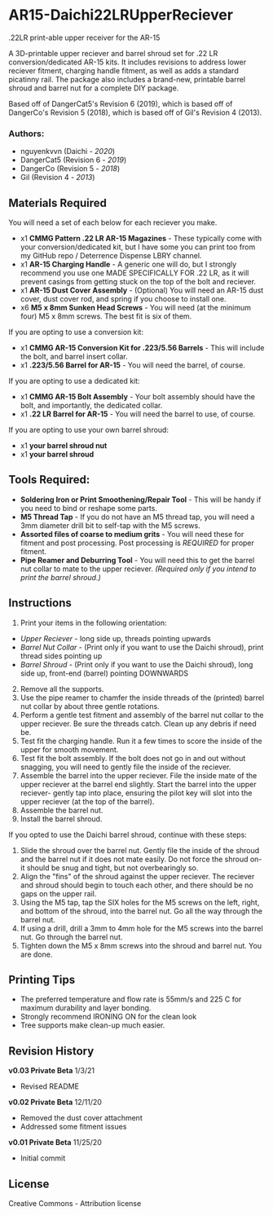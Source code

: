 # AR15-Daichi22LRUpperReciever
.22LR print-able upper receiver for the AR-15

A 3D-printable upper reciever and barrel shroud set for .22 LR conversion/dedicated AR-15 kits. It includes revisions to address lower reciever fitment, charging handle fitment, as well as adds a standard picatinny rail. The package also includes a brand-new, printable barrel shroud and barrel nut for a complete DIY package.

Based off of DangerCat5's Revision 6 (2019), which is based off of DangerCo's Revision 5 (2018), which is based off of Gil's Revision 4 (2013).

### Authors:
* nguyenkvvn (Daichi - _2020_)
* DangerCat5 (Revision 6 - _2019_)
* DangerCo (Revision 5 - _2018_)
* Gil (Revision 4 - _2013_)

## Materials Required
You will need a set of each below for each reciever you make.
- x1 **CMMG Pattern .22 LR AR-15 Magazines** - These typically come with your conversion/dedicated kit, but I have some you can print too from my GitHub repo / Deterrence Dispense LBRY channel.
- x1 **AR-15 Charging Handle** - A generic one will do, but I strongly recommend you use one MADE SPECIFICALLY FOR .22 LR, as it will prevent casings from getting stuck on the top of the bolt and reciever.
- x1 **AR-15 Dust Cover Assembly** - (Optional) You will need an AR-15 dust cover, dust cover rod, and spring if you choose to install one.
- x6 **M5 x 8mm Sunken Head Screws** - You will need (at the minimum four) M5 x 8mm screws. The best fit is six of them.

If you are opting to use a conversion kit:
- x1 **CMMG AR-15 Conversion Kit for .223/5.56 Barrels** - This will include the bolt, and barrel insert collar.
- x1 **.223/5.56 Barrel for AR-15** - You will need the barrel, of course.

If you are opting to use a dedicated kit:
- x1 **CMMG AR-15 Bolt Assembly** - Your bolt assembly should have the bolt, and importantly, the dedicated collar.
- x1 **.22 LR Barrel for AR-15** - You will need the barrel to use, of course.

If you are opting to use your own barrel shroud:
- x1 **your barrel shroud nut**
- x1 **your barrel shroud**

## Tools Required:
- **Soldering Iron or Print Smoothening/Repair Tool** - This will be handy if you need to bind or reshape some parts.
- **M5 Thread Tap** - If you do not have an M5 thread tap, you will need a 3mm diameter drill bit to self-tap with the M5 screws.
- **Assorted files of coarse to medium grits** - You will need these for fitment and post processing. Post processing is *REQUIRED* for proper fitment.
- **Pipe Reamer and Deburring Tool** - You will need this to get the barrel nut collar to mate to the upper reciever. _(Required only if you intend to print the barrel shroud.)_

## Instructions
1. Print your items in the following orientation:
* _Upper Reciever_ - long side up, threads pointing upwards
* _Barrel Nut Collar_ - (Print only if you want to use the Daichi shroud), print thread sides pointing up
* _Barrel Shroud_ - (Print only if you want to use the Daichi shroud), long side up, front-end (barrel) pointing DOWNWARDS

2. Remove all the supports.
3. Use the pipe reamer to chamfer the inside threads of the (printed) barrel nut collar by about three gentle rotations.
4. Perform a gentle test fitment and assembly of the barrel nut collar to the upper reciever. Be sure the threads catch. Clean up any debris if need be.
5. Test fit the charging handle. Run it a few times to score the inside of the upper for smooth movement.
6. Test fit the bolt assembly. If the bolt does not go in and out without snagging, you will need to gently file the inside of the reciever.
7. Assemble the barrel into the upper reciever. File the inside mate of the upper reciever at the barrel end slightly. Start the barrel into the upper reciever- gently tap into place, ensuring the pilot key will slot into the upper reciever (at the top of the barrel).
8. Assemble the barrel nut.
9. Install the barrel shroud.

If you opted to use the Daichi barrel shroud, continue with these steps:

1. Slide the shroud over the barrel nut. Gently file the inside of the shroud and the barrel nut if it does not mate easily. Do not force the shroud on- it should be snug and tight, but not overbearingly so.
2. Align the "fins" of the shroud against the upper reciever. The reciever and shroud should begin to touch each other, and there should be no gaps on the upper rail.
3. Using the M5 tap, tap the SIX holes for the M5 screws on the left, right, and bottom of the shroud, into the barrel nut. Go all the way through the barrel nut.
4. If using a drill, drill a 3mm to 4mm hole for the M5 screws into the barrel nut. Go through the barrel nut.
5. Tighten down the M5 x 8mm screws into the shroud and barrel nut. You are done.

## Printing Tips
* The preferred temperature and flow rate is 55mm/s and 225 C for maximum durability and layer bonding.
* Strongly recommend IRONING ON for the clean look
* Tree supports make clean-up much easier.

## Revision History

**v0.03 Private Beta** 1/3/21
- Revised README

**v0.02 Private Beta** 12/11/20
- Removed the dust cover attachment
- Addressed some fitment issues

**v0.01 Private Beta** 11/25/20
- Initial commit

## License
Creative Commons - Attribution license
